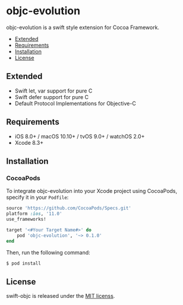 # objc-evolution

objc-evolution is a swift style extension for Cocoa Framework.

- [Extended](#extended)
- [Requirements](#requirements)
- [Installation](#installation)
- [License](#license)

## Extended

- Swift let, var support for pure C
- Swift defer support for pure C
- Default Protocol Implementations for Objective-C

## Requirements

- iOS 8.0+ / macOS 10.10+ / tvOS 9.0+ / watchOS 2.0+
- Xcode 8.3+

## Installation

### CocoaPods

To integrate objc-evolution into your Xcode project using CocoaPods, specify it in your `Podfile`:

```ruby
source 'https://github.com/CocoaPods/Specs.git'
platform :ios, '11.0'
use_frameworks!

target '<#Your Target Name#>' do
    pod 'objc-evolution', '~> 0.1.0'
end
```

Then, run the following command:

```bash
$ pod install
```

## License

swift-objc is released under the [MIT licenss](https://github.com/0xxd0/objc-evolution/blob/master/LICENSE).
